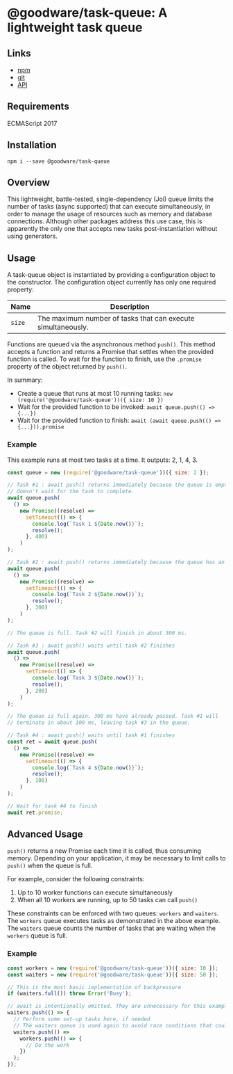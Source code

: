 # @goodware/task-queue: A lightweight task queue

## Links

- [npm](https://www.npmjs.com/package/@goodware/task-queue)
- [git](https://github.com/good-ware/js-task-queue)
- [API](https://good-ware.github.io/js-task-queue/)

## Requirements

ECMAScript 2017

## Installation

`npm i --save @goodware/task-queue`

## Overview

This lightweight, battle-tested, single-dependency (Joi) queue limits the number of tasks (async supported) that can execute simultaneously, in order to manage the usage of resources such as memory and database connections. Although other packages address this use case, this is apparently the only one that accepts new tasks post-instantiation without using generators.

## Usage

A task-queue object is instantiated by providing a configuration object to the constructor. The configuration object currently has only one required property:

| Name   | Description                                                  |
| ------ | ------------------------------------------------------------ |
| `size` | The maximum number of tasks that can execute simultaneously. |

Functions are queued via the asynchronous method `push()`. This method accepts a function and returns a Promise that settles when the provided function is called. To wait for the function to finish, use the `.promise` property of the object returned by `push()`.

In summary:

- Create a queue that runs at most 10 running tasks: `new (require('@goodware/task-queue'))({ size: 10 })`
- Wait for the provided function to be invoked: `await queue.push(() => {...})`
- Wait for the provided function to finish: `await (await queue.push(() => {...})).promise`

### Example

This example runs at most two tasks at a time. It outputs: 2, 1, 4, 3.

```js
const queue = new (require('@goodware/task-queue'))({ size: 2 });

// Task #1 : await push() returns immediately because the queue is empty. 'await'
// doesn't wait for the task to complete.
await queue.push(
  () =>
    new Promise((resolve) =>
      setTimeout(() => {
        console.log(`Task 1 ${Date.now()}`);
        resolve();
      }, 400)
    )
);

// Task #2 : await push() returns immediately because the queue has an open slot
await queue.push(
  () =>
    new Promise((resolve) =>
      setTimeout(() => {
        console.log(`Task 2 ${Date.now()}`);
        resolve();
      }, 300)
    )
);

// The queue is full. Task #2 will finish in about 300 ms.

// Task #3 : await push() waits until task #2 finishes
await queue.push(
  () =>
    new Promise((resolve) =>
      setTimeout(() => {
        console.log(`Task 3 ${Date.now()}`);
        resolve();
      }, 200)
    )
);

// The queue is full again. 300 ms have already passed. Task #1 will
// terminate in about 100 ms, leaving task #3 in the queue.

// Task #4 : await push() waits until task #1 finishes
const ret = await queue.push(
  () =>
    new Promise((resolve) =>
      setTimeout(() => {
        console.log(`Task 4 ${Date.now()}`);
        resolve();
      }, 100)
    )
);

// Wait for task #4 to finish
await ret.promise;
```

## Advanced Usage

`push()` returns a new Promise each time it is called, thus consuming memory. Depending on your application, it may be necessary to limit calls to `push()` when the queue is full.

For example, consider the following constraints:

1. Up to 10 worker functions can execute simultaneously
2. When all 10 workers are running, up to 50 tasks can call `push()`

These constraints can be enforced with two queues: `workers` and `waiters`. The `workers` queue executes tasks as demonstrated in the above example. The `waiters` queue counts the number of tasks that are waiting when the `workers` queue is full.

### Example

```js
const workers = new (require('@goodware/task-queue'))({ size: 10 });
const waiters = new (require('@goodware/task-queue'))({ size: 50 });

// This is the most basic implementation of backpressure
if (waiters.full()) throw Error('Busy');

// await is intentionally omitted. They are unnecessary for this example.
waiters.push(() => {
  // Perform some set-up tasks here, if needed
  // The waiters queue is used again to avoid race conditions that could allow more than 50 waiters
  waiters.push(() =>
    workers.push(() => {
      // Do the work
    })
  );
});
```
